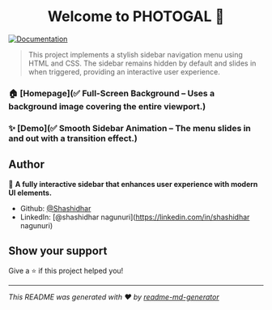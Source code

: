 <h1 align="center">Welcome to PHOTOGAL 👋</h1>
<p>
  <a href="✅ Custom Fonts & Icons – Uses Google Fonts (Poppins) and FontAwesome icons for styling." target="_blank">
    <img alt="Documentation" src="https://img.shields.io/badge/documentation-yes-brightgreen.svg" />
  </a>
</p>

> This project implements a stylish sidebar navigation menu using HTML and CSS. The sidebar remains hidden by default and slides in when triggered, providing an interactive user experience.

### 🏠 [Homepage](✅ Full-Screen Background – Uses a background image covering the entire viewport.)

### ✨ [Demo](✅ Smooth Sidebar Animation – The menu slides in and out with a transition effect.)

## Author

👤 **A fully interactive sidebar that enhances user experience with modern UI elements.**

* Github: [@Shashidhar](https://github.com/Shashidhar)
* LinkedIn: [@shashidhar nagunuri](https://linkedin.com/in/shashidhar nagunuri)

## Show your support

Give a ⭐️ if this project helped you!

***
_This README was generated with ❤️ by [readme-md-generator](https://github.com/kefranabg/readme-md-generator)_